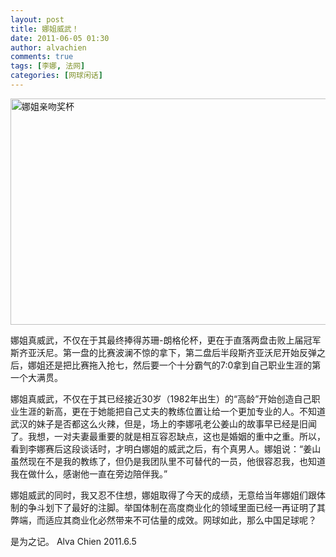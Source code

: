 ```yaml
---
layout: post
title: 娜姐威武！
date: 2011-06-05 01:30
author: alvachien
comments: true
tags: [李娜, 法网]
categories: [网球闲话]
---
```

<img class="alignnone" title="娜姐亲吻奖杯" src="http://i2.sinaimg.cn/ty/t/2011-06-04/U5657P6T12D5606769F44DT20110604234526.jpg" alt="娜姐亲吻奖杯" width="550" height="362" />

娜姐真威武，不仅在于其最终捧得苏珊-朗格伦杯，更在于直落两盘击败上届冠军斯齐亚沃尼。第一盘的比赛波澜不惊的拿下，第二盘后半段斯齐亚沃尼开始反弹之后，娜姐还是把比赛拖入抢七，然后要一个十分霸气的7:0拿到自己职业生涯的第一个大满贯。

娜姐真威武，不仅在于其已经接近30岁（1982年出生）的“高龄”开始创造自己职业生涯的新高，更在于她能把自己丈夫的教练位置让给一个更加专业的人。不知道武汉的妹子是否都这么火辣，但是，场上的李娜吼老公姜山的故事早已经是旧闻了。我想，一对夫妻最重要的就是相互容忍缺点，这也是婚姻的重中之重。所以，看到李娜赛后这段谈话时，才明白娜姐的威武之后，有个真男人。娜姐说：“姜山虽然现在不是我的教练了，但仍是我团队里不可替代的一员，他很容忍我，也知道我在做什么，感谢他一直在旁边陪伴我。”

娜姐威武的同时，我又忍不住想，娜姐取得了今天的成绩，无意给当年娜姐们跟体制的争斗划下了最好的注脚。举国体制在高度商业化的领域里面已经一再证明了其弊端，而适应其商业化必然带来不可估量的成效。网球如此，那么中国足球呢？

是为之记。
Alva Chien
2011.6.5
